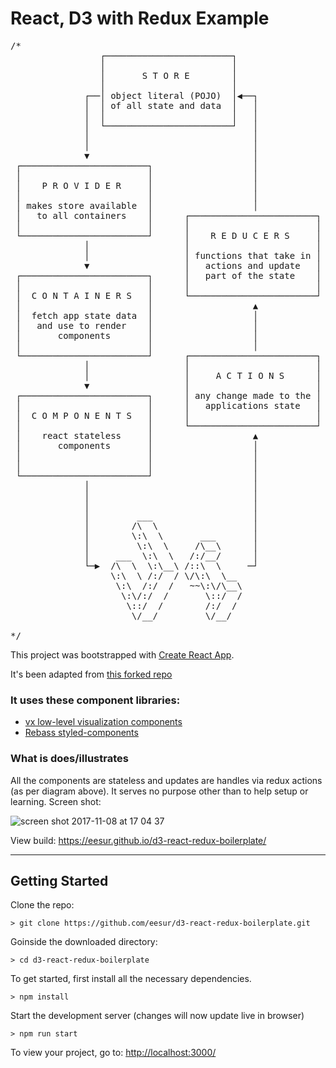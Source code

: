# React, D3 with Redux Example

<pre>/*
                 ┌────────────────────────┐
                 │                        │
                 │       S T O R E        │
                 │                        │
              ┌──│ object literal (POJO)  │◀──┐
              │  │ of all state and data  │   │
              │  │                        │   │
              │  └────────────────────────┘   │
              │                               │
              │                               │
              ▼                               │
 ┌────────────────────────┐                   │
 │                        │                   │
 │    P R O V I D E R     │                   │
 │                        │                   │
 │ makes store available  │                   │
 │   to all containers    │      ┌────────────────────────┐
 │                        │      │                        │
 └────────────────────────┘      │    R E D U C E R S     │
              │                  │                        │
              │                  │ functions that take in │
              ▼                  │   actions and update   │
 ┌────────────────────────┐      │   part of the state    │
 │                        │      │                        │
 │  C O N T A I N E R S   │      └────────────────────────┘
 │                        │                   ▲
 │  fetch app state data  │                   │
 │   and use to render    │                   │
 │       components       │                   │
 │                        │                   │
 └────────────────────────┘      ┌────────────────────────┐
              │                  │                        │
              │                  │     A C T I O N S      │
              ▼                  │                        │
 ┌────────────────────────┐      │ any change made to the │
 │                        │      │   applications state   │
 │  C O M P O N E N T S   │      │                        │
 │                        │      └────────────────────────┘
 │    react stateless     │                   ▲
 │       components       │                   │
 │                        │                   │
 │                        │                   │
 └────────────────────────┘                   │
              │                               │
              │                               │
              │                               │
              │         ___                   │
              │        /\  \                  │
              │        \:\  \       ___       │
              │         \:\  \     /\__\      │
              │     ___  \:\  \   /:/__/      │
              └─▶  /\  \  \:\__\ /::\  \     ─┘
                   \:\  \ /:/  / \/\:\  \__
                    \:\  /:/  /   ~~\:\/\__\
                     \:\/:/  /       \::/  /
                      \::/  /        /:/  /
                       \/__/         \/__/

*/</pre>

This project was bootstrapped with [Create React App](https://github.com/facebookincubator/create-react-app).

It's been adapted from [this forked repo](https://github.com/eesur/React-Redux-Boilerplate)

### It uses these component libraries:

- [vx low-level visualization components](https://vx-demo.now.sh/)
- [Rebass styled-components](http://jxnblk.com/rebass/) 

### What is does/illustrates

All the components are stateless and updates are handles via redux actions (as per diagram above). It serves no purpose other than to help setup or learning. Screen shot:

![screen shot 2017-11-08 at 17 04 37](https://user-images.githubusercontent.com/1597761/32562605-fa7c156a-c4a6-11e7-9e45-f58e306b8427.png)

View build: https://eesur.github.io/d3-react-redux-boilerplate/

-------------------------

## Getting Started

Clone the repo:
```
> git clone https://github.com/eesur/d3-react-redux-boilerplate.git
```
Goinside the downloaded directory:
```
> cd d3-react-redux-boilerplate
```
To get started, first install all the necessary dependencies.
```
> npm install
```
Start the development server (changes will now update live in browser)
```
> npm run start
```

To view your project, go to: [http://localhost:3000/](http://localhost:3000/)

